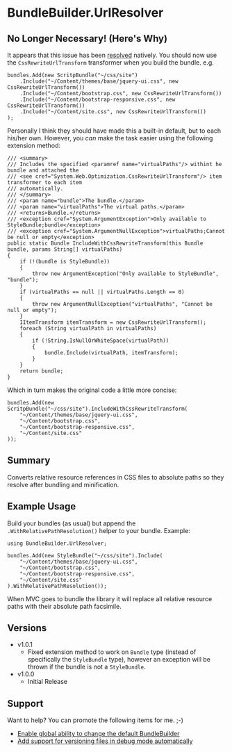 BundleBuilder.UrlResolver
=========================

No Longer Necessary! (Here's Why)
---------------------------------

It appears that this issue has been [resolved](http://aspnetoptimization.codeplex.com/workitem/30) natively. You should now use the `CssRewriteUrlTransform` transformer when you build the bundle. e.g.

    bundles.Add(new ScritpBundle("~/css/site")
        .Include("~/Content/themes/base/jquery-ui.css", new CssRewriteUrlTransform())
        .Include("~/Content/bootstrap.css", new CssRewriteUrlTransform())
        .Include("~/Content/bootstrap-responsive.css", new CssRewriteUrlTransform())
        .Include("~/Content/site.css", new CssRewriteUrlTransform())
    );
    
Personally I think they should have made this a built-in default, but to each his/her own. However, you _can_ make the task easier using the following extension method:

    /// <summary>
    /// Includes the specified <paramref name="virtualPaths"/> withint he bundle and attached the
    /// <see cref="System.Web.Optimization.CssRewriteUrlTransform"/> item transformer to each item
    /// automatically.
    /// </summary>
    /// <param name="bundle">The bundle.</param>
    /// <param name="virtualPaths">The virtual paths.</param>
    /// <returns>Bundle.</returns>
    /// <exception cref="System.ArgumentException">Only available to StyleBundle;bundle</exception>
    /// <exception cref="System.ArgumentNullException">virtualPaths;Cannot be null or empty</exception>
    public static Bundle IncludeWithCssRewriteTransform(this Bundle bundle, params String[] virtualPaths)
    {
        if (!(bundle is StyleBundle))
        {
            throw new ArgumentException("Only available to StyleBundle", "bundle");
        }
        if (virtualPaths == null || virtualPaths.Length == 0)
        {
            throw new ArgumentNullException("virtualPaths", "Cannot be null or empty");
        }
        IItemTransform itemTransform = new CssRewriteUrlTransform();
        foreach (String virtualPath in virtualPaths)
        {
            if (!String.IsNullOrWhiteSpace(virtualPath))
            {
                bundle.Include(virtualPath, itemTransform);
            }
        }
        return bundle;
    }
    
Which in turn makes the original code a little more concise:

    bundles.Add(new ScritpBundle("~/css/site").IncludeWithCssRewriteTransform(
        "~/Content/themes/base/jquery-ui.css",
        "~/Content/bootstrap.css",
        "~/Content/bootstrap-responsive.css",
        "~/Content/site.css"
    ));


Summary
-------

Converts relative resource references in CSS files to absolute paths so they resolve after bundling and minification.

Example Usage
-------------

Build your bundles (as usual) but append the `.WithRelativePathResolution()` helper to your bundle. Example:

    using BundleBuilder.UrlResolver;

    bundles.Add(new StyleBundle("~/css/site").Include(
        "~/Content/themes/base/jquery-ui.css",
        "~/Content/bootstrap.css",
        "~/Content/bootstrap-responsive.css",
        "~/Content/site.css"
    ).WithRelativePathResolution());
    
When MVC goes to bundle the library it will replace all relative resource paths with their absolute path facsimile.

Versions
--------

* v1.0.1
    * Fixed extension method to work on `Bundle` type (instead of specifically the `StyleBundle` type), however an exception will be thrown if the bundle is not a `StyleBundle`.
* v1.0.0
    * Initial Release

Support
-------

Want to help? You can promote the following items for me. ;-)

* [Enable global ability to change the default BundleBuilder](https://aspnetoptimization.codeplex.com/workitem/53)
* [Add support for versioning files in debug mode automatically](https://aspnetoptimization.codeplex.com/workitem/40)
